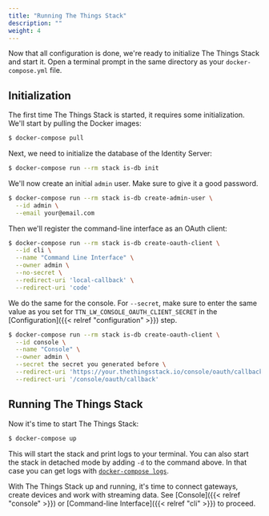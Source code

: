 ```yaml
---
title: "Running The Things Stack"
description: ""
weight: 4
---
```


Now that all configuration is done, we're ready to initialize The Things Stack and start it. Open a terminal prompt in the same directory as your `docker-compose.yml` file.

## Initialization

The first time The Things Stack is started, it requires some initialization. We'll start by pulling the Docker images:

```bash
$ docker-compose pull
```

Next, we need to initialize the database of the Identity Server:

```bash
$ docker-compose run --rm stack is-db init
```

We'll now create an initial `admin` user. Make sure to give it a good password.

```bash
$ docker-compose run --rm stack is-db create-admin-user \
  --id admin \
  --email your@email.com
```

Then we'll register the command-line interface as an OAuth client:

```bash
$ docker-compose run --rm stack is-db create-oauth-client \
  --id cli \
  --name "Command Line Interface" \
  --owner admin \
  --no-secret \
  --redirect-uri 'local-callback' \
  --redirect-uri 'code'
```

We do the same for the console. For `--secret`, make sure to enter the same value as you set for `TTN_LW_CONSOLE_OAUTH_CLIENT_SECRET` in the [Configuration]({{< relref "configuration" >}}) step.

```bash
$ docker-compose run --rm stack is-db create-oauth-client \
  --id console \
  --name "Console" \
  --owner admin \
  --secret the secret you generated before \
  --redirect-uri 'https://your.thethingsstack.io/console/oauth/callback' \
  --redirect-uri '/console/oauth/callback'
```

## Running The Things Stack

Now it's time to start The Things Stack:

```bash
$ docker-compose up
```

This will start the stack and print logs to your terminal. You can also start the stack in detached mode by adding `-d` to the command above. In that case you can get logs with [`docker-compose logs`](https://docs.docker.com/compose/reference/logs/).

With The Things Stack up and running, it's time to connect gateways, create devices and work with streaming data. See [Console]({{< relref "console" >}}) or [Command-line Interface]({{< relref "cli" >}}) to proceed.
